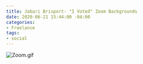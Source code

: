 ```yaml
---
title: Jabari Brisport- "I Voted" Zoom Backgrounds
date: 2020-06-21 15:44:00 -04:00
categories:
- Freelance
tags:
- social
---
```


![Zoom.gif](/uploads/Zoom.gif)